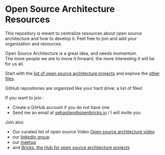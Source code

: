 # Open Source Architecture Resources

This repository is meant to centralize resources about open source architecture and how to develop it.
Feel free to join and add your organization and resources. 

Open Source Architecture is a great idea, and needs momentum.    
The more people we are to move it forward, the more interesting it will be for us all.

Start with the [list of open source architecture projects](https://github.com/open-source-architecture/open-source-architecture/blob/master/communities-projects.md)
and explore the [other files](https://github.com/open-source-architecture/open-source-architecture).

GitHub repositories are organized like your hard drive: a list of files!

If you want to join : 

* Create a GitHub account if you do not have one
* Send me an email at sebastien@openbricks.io / I will invite you

Join also 
* Our curated list of open source Video [Open source architecture video](https://www.youtube.com/playlist?list=PLkgRO_yjuU9qfuYps1aJMLYebDg3MK0QD)
* our [linkedin group](https://www.linkedin.com/groups/8487454)
* our [meetup](http://www.meetup.com/fr-FR/collaborative-architecture)
* and [Bricks, the Hub for open source architecture projects](http://www.openbricks.io)


